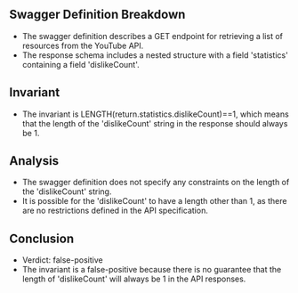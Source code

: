 ## Swagger Definition Breakdown
- The swagger definition describes a GET endpoint for retrieving a list of resources from the YouTube API.
- The response schema includes a nested structure with a field 'statistics' containing a field 'dislikeCount'.

## Invariant
- The invariant is LENGTH(return.statistics.dislikeCount)==1, which means that the length of the 'dislikeCount' string in the response should always be 1.

## Analysis
- The swagger definition does not specify any constraints on the length of the 'dislikeCount' string.
- It is possible for the 'dislikeCount' to have a length other than 1, as there are no restrictions defined in the API specification.

## Conclusion
- Verdict: false-positive
- The invariant is a false-positive because there is no guarantee that the length of 'dislikeCount' will always be 1 in the API responses.
